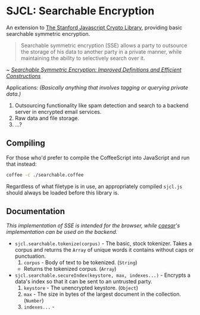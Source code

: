SJCL:  Searchable Encryption
============================

An extension to [The Stanford Javascript Crypto Library](https://github.com/bitwiseshiftleft/sjcl), providing basic searchable symmetric encryption.


> Searchable symmetric encryption (SSE) allows a party to outsource the storage of his data to another party in a private manner, while maintaining the ability to selectively search over it.

~ *[Searchable Symmetric Encryption:  Improved Definitions and Efficient Constructions](http://eprint.iacr.org/2006/210.pdf)*

Applications: *(Basically anything that involves tagging or querying private data.)*
  1. Outsourcing functionality like spam detection and search to a backend server in encrypted email services.
  2. Raw data and file storage.
  3. ...?


Compiling
---------

For those who'd prefer to compile the CoffeeScript into JavaScript and run that instead:
```bash
coffee -c ./searchable.coffee
```

Regardless of what filetype is in use, an appropriately compiled `sjcl.js` should always be loaded before this library is.


Documentation
-------------
*This implementation of SSE is intended for the browser, while [caesar](https://github.com/Bren2010/caesar)'s implementation can be used on the backend.*
  - `sjcl.searchable.tokenize(corpus)` - The basic, stock tokenizer.  Takes a corpus and returns the `Array` of unique words it contains without caps or punctuation.
    1. `corpus` - Body of text to be tokenized.  (`String`)
    -  Returns the tokenized corpus.  (`Array`)
  - `sjcl.searchable.secureIndex(keystore, max, indexes...)` - Encrypts a data's index so that it can be sent to an untrusted party.
    1. `keystore` - The unencrypted keystore.  (`Object`)
    2. `max` - The size in bytes of the largest document in the collection.  (`Number`)
    3. `indexes...` - 
